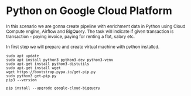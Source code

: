 # Python on Google Cloud Platform

<sub/>
In this scenario we are gonna create pipeline with enrichment data in Python using Cloud Compute engine, Airflow and BigQuery. The task will indicate if given transaction is transaction - paying invoice, paying for renting a flat, salary etc.

<br/> 
<br/> 
In first step we will prepare and create virtual machine with python installed.

<p align="center">
</p>




```
sudo apt update
sudo apt install python3 python3-dev python3-venv
sudo apt-get install python3-distutils
sudo apt-get install wget
wget https://bootstrap.pypa.io/get-pip.py
sudo python3 get-pip.py
pip3 --version

```



```
pip install --upgrade google-cloud-bigquery

```
